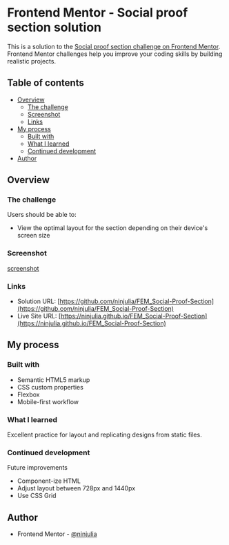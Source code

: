 # Frontend Mentor - Social proof section solution

This is a solution to the [Social proof section challenge on Frontend Mentor](https://www.frontendmentor.io/challenges/social-proof-section-6e0qTv_bA). Frontend Mentor challenges help you improve your coding skills by building realistic projects. 

## Table of contents

- [Overview](#overview)
  - [The challenge](#the-challenge)
  - [Screenshot](#screenshot)
  - [Links](#links)
- [My process](#my-process)
  - [Built with](#built-with)
  - [What I learned](#what-i-learned)
  - [Continued development](#continued-development)
- [Author](#author)

## Overview

### The challenge

Users should be able to:

- View the optimal layout for the section depending on their device's screen size

### Screenshot

[screenshot](./screenshot.png)

### Links

- Solution URL: [https://github.com/ninjulia/FEM_Social-Proof-Section](https://github.com/ninjulia/FEM_Social-Proof-Section)
- Live Site URL: [https://ninjulia.github.io/FEM_Social-Proof-Section](https://ninjulia.github.io/FEM_Social-Proof-Section)

## My process

### Built with

- Semantic HTML5 markup
- CSS custom properties
- Flexbox
- Mobile-first workflow

### What I learned

Excellent practice for layout and replicating designs from static files.

### Continued development

Future improvements
- Component-ize HTML
- Adjust layout between 728px and 1440px
- Use CSS Grid 

## Author

- Frontend Mentor - [@ninjulia](https://www.frontendmentor.io/profile/ninjulia)